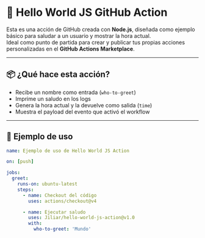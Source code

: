 # 🚀 Hello World JS GitHub Action

Esta es una acción de GitHub creada con **Node.js**, diseñada como ejemplo básico para saludar a un usuario y mostrar la hora actual.  
Ideal como punto de partida para crear y publicar tus propias acciones personalizadas en el **GitHub Actions Marketplace**.

---

## 📦 ¿Qué hace esta acción?

- Recibe un nombre como entrada (`who-to-greet`)
- Imprime un saludo en los logs
- Genera la hora actual y la devuelve como salida (`time`)
- Muestra el payload del evento que activó el workflow

---

## 🧪 Ejemplo de uso

```yaml
name: Ejemplo de uso de Hello World JS Action

on: [push]

jobs:
  greet:
    runs-on: ubuntu-latest
    steps:
      - name: Checkout del código
        uses: actions/checkout@v4

      - name: Ejecutar saludo
        uses: Jiliar/hello-world-js-action@v1.0
        with:
          who-to-greet: 'Mundo'